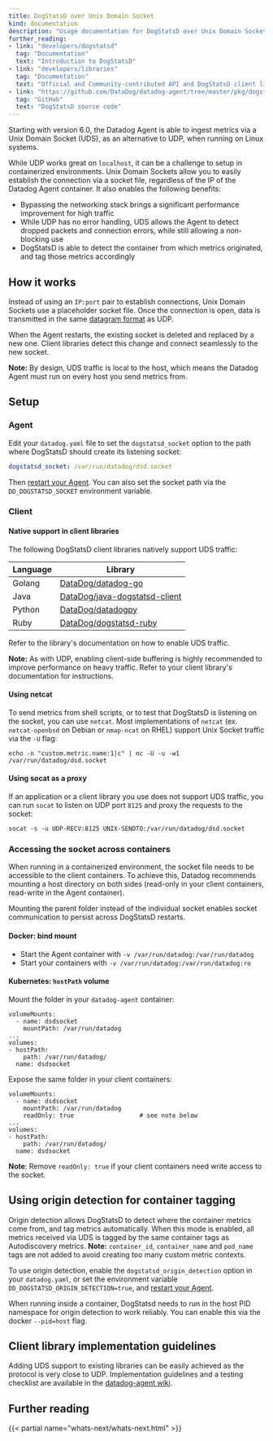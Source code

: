 ```yaml
---
title: DogStatsD over Unix Domain Socket
kind: documentation
description: "Usage documentation for DogStatsD over Unix Domain Sockets"
further_reading:
- link: "developers/dogstatsd"
  tag: "Documentation"
  text: "Introduction to DogStatsD"
- link: "developers/libraries"
  tag: "Documentation"
  text: "Official and Community-contributed API and DogStatsD client libraries"
- link: "https://github.com/DataDog/datadog-agent/tree/master/pkg/dogstatsd"
  tag: "GitHub"
  text: "DogStatsD source code"
---
```


Starting with version 6.0, the Datadog Agent is able to ingest metrics via a Unix Domain Socket (UDS), as an alternative to UDP, when running on Linux systems.

While UDP works great on `localhost`, it can be a challenge to setup in containerized environments. Unix Domain Sockets allow you to easily establish the connection via a socket file, regardless of the IP of the Datadog Agent container. It also enables the following benefits:

* Bypassing the networking stack brings a significant performance improvement for high traffic
* While UDP has no error handling, UDS allows the Agent to detect dropped packets and connection errors, while still allowing a non-blocking use
* DogStatsD is able to detect the container from which metrics originated, and tag those metrics accordingly

## How it works

Instead of using an `IP:port` pair to establish connections, Unix Domain Sockets use a placeholder socket file. Once the connection is open, data is transmitted in the same [datagram format][1] as UDP.

When the Agent restarts, the existing socket is deleted and replaced by a new one. Client libraries detect this change and connect seamlessly to the new socket.

**Note:** By design, UDS traffic is local to the host, which means the Datadog Agent must run on every host you send metrics from.

## Setup

### Agent

Edit your `datadog.yaml` file to set the `dogstatsd_socket` option to the path where DogStatsD should create its listening socket:

```yaml
dogstatsd_socket: /var/run/datadog/dsd.socket
```

Then [restart your Agent][2]. You can also set the socket path via the `DD_DOGSTATSD_SOCKET` environment variable.

### Client

#### Native support in client libraries

The following DogStatsD client libraries natively support UDS traffic:

| Language | Library                            |
|----------|------------------------------------|
| Golang   | [DataDog/datadog-go][3]            |
| Java     | [DataDog/java-dogstatsd-client][4] |
| Python   | [DataDog/datadogpy][5]             |
| Ruby     | [DataDog/dogstatsd-ruby][6]        |

Refer to the library's documentation on how to enable UDS traffic.

**Note:** As with UDP, enabling client-side buffering is highly recommended to improve performance on heavy traffic. Refer to your client library's documentation for instructions.

#### Using netcat

To send metrics from shell scripts, or to test that DogStatsD is listening on the socket, you can use `netcat`. Most implementations of `netcat` (ex. `netcat-openbsd` on Debian or `nmap-ncat` on RHEL) support Unix Socket traffic via the `-U` flag:

```shell
echo -n "custom.metric.name:1|c" | nc -U -u -w1 /var/run/datadog/dsd.socket
```

#### Using socat as a proxy

If an application or a client library you use does not support UDS traffic, you can run `socat` to listen on UDP port `8125` and proxy the requests to the socket:

```shell
socat -s -u UDP-RECV:8125 UNIX-SENDTO:/var/run/datadog/dsd.socket
```

### Accessing the socket across containers

When running in a containerized environment, the socket file needs to be accessible to the client containers. To achieve this, Datadog recommends mounting a host directory on both sides (read-only in your client containers, read-write in the Agent container).

Mounting the parent folder instead of the individual socket enables socket communication to persist across DogStatsD restarts.

#### Docker: bind mount

* Start the Agent container with `-v /var/run/datadog:/var/run/datadog`
* Start your containers with `-v /var/run/datadog:/var/run/datadog:ro`

#### Kubernetes: `hostPath` volume

Mount the folder in your `datadog-agent` container:

```
volumeMounts:
  - name: dsdsocket
    mountPath: /var/run/datadog
...
volumes:
- hostPath:
    path: /var/run/datadog/
  name: dsdsocket
```

Expose the same folder in your client containers:

```
volumeMounts:
  - name: dsdsocket
    mountPath: /var/run/datadog
    readOnly: true                  # see note below
...
volumes:
- hostPath:
    path: /var/run/datadog/
  name: dsdsocket
```

**Note**: Remove `readOnly: true` if your client containers need write access to the socket.

## Using origin detection for container tagging

Origin detection allows DogStatsD to detect where the container metrics come from, and tag metrics automatically. When this mode is enabled, all metrics received via UDS is tagged by the same container tags as Autodiscovery metrics. **Note:** `container_id`, `container_name` and `pod_name` tags are not added to avoid creating too many custom metric contexts.

To use origin detection, enable the `dogstatsd_origin_detection` option in your `datadog.yaml`, or set the environment variable `DD_DOGSTATSD_ORIGIN_DETECTION=true`, and [restart your Agent][2].

When running inside a container, DogStatsd needs to run in the host PID namespace for origin detection to work reliably. You can enable this via the docker `--pid=host` flag.

## Client library implementation guidelines

Adding UDS support to existing libraries can be easily achieved as the protocol is very close to UDP. Implementation guidelines and a testing checklist are available in the [datadog-agent wiki][7].

## Further reading

{{< partial name="whats-next/whats-next.html" >}}

[1]: /developers/dogstatsd/data_types
[2]: /agent/faq/agent-commands
[3]: https://github.com/DataDog/datadog-go
[4]: https://github.com/DataDog/java-dogstatsd-client
[5]: https://github.com/DataDog/datadogpy
[6]: https://github.com/DataDog/dogstatsd-ruby
[7]: https://github.com/DataDog/datadog-agent/wiki/Unix-Domain-Sockets-support
